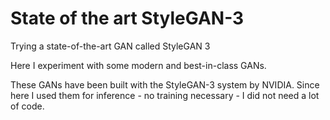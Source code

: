 # State of the art StyleGAN-3
Trying a state-of-the-art GAN called StyleGAN 3

Here I experiment with some modern and best-in-class GANs.

These GANs have been built with the StyleGAN-3 system by NVIDIA. Since here I used them for inference - no training necessary - I did not need a lot of code.


